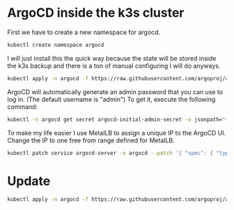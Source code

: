 # ArgoCD inside the k3s cluster
First we have to create a new namespace for argocd.
```bash
kubectl create namespace argocd
```

I will just install this the quick way because the state will be stored inside the k3s backup and there is a ton of manual configuring I will do anyways.
```bash
kubectl apply -n argocd -f https://raw.githubusercontent.com/argoproj/argo-cd/stable/manifests/install.yaml
```

ArgoCD will automatically generate an admin password that you can use to log in. (The default username is "admin") To get it, execute the following command:
```bash
kubectl -n argocd get secret argocd-initial-admin-secret -o jsonpath="{.data.password}" | base64
```

To make my life easier I use MetalLB to assign a unique IP to the ArgoCD UI.
Change the IP to one free from range defined for MetalLB.
```bash
kubectl patch service argocd-server -n argocd --patch '{ "spec": { "type": "LoadBalancer", "loadBalancerIP": "192.168.178.206" } }'
```

# Update

```bash
kubectl apply -n argocd -f https://raw.githubusercontent.com/argoproj/argo-cd/stable/manifests/install.yaml
```

